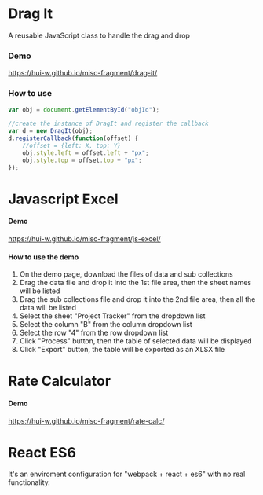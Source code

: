 
# Drag It
A reusable JavaScript class to handle the drag and drop

### Demo
https://hui-w.github.io/misc-fragment/drag-it/

### How to use
```js
var obj = document.getElementById("objId");

//create the instance of DragIt and register the callback
var d = new DragIt(obj);
d.registerCallback(function(offset) {
    //offset = {left: X, top: Y}
    obj.style.left = offset.left + "px";
    obj.style.top = offset.top + "px";
});
```

# Javascript Excel

#### Demo
https://hui-w.github.io/misc-fragment/js-excel/

#### How to use the demo
1. On the demo page, download the files of data and sub collections
2. Drag the data file and drop it into the 1st file area, then the sheet names will be listed
3. Drag the sub collections file and drop it into the 2nd file area, then all the data will be listed
4. Select the sheet "Project Tracker" from the dropdown list
5. Select the column "B" from the column dropdown list
6. Select the row "4" from the row dropdown list
7. Click "Process" button, then the table of selected data will be displayed
8. Click "Export" button, the table will be exported as an XLSX file

# Rate Calculator

#### Demo
https://hui-w.github.io/misc-fragment/rate-calc/

# React ES6
It's an enviroment configuration for "webpack + react + es6" with no real functionality.